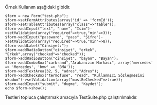 Örnek Kullanım aşağıdaki gibidir.

    $form = new Form("test.php");
    $form->setFormAttributes(array('id' => 'formId'));
    $form->setTableAttributes(array("class"=>"table"));
    $form->addInput("text", "name", "İsim")->setValidation(array("required"=>true,"min"=>3));
    $form->addInput("password", "pass", "Şifre")->setValidation(array("required"=>true,"min"=>8));
    $form->addLabel("Cinsiyet:");
    $form->addRadioButton("cinsiyet", "erkek", "Erkek",array("checked"=>"checked"));
    $form->addRadioButton("cinsiyet", "bayan", "Bayan");
    $form->addComboBox("carbrand","Arabanızın Markası", array('mercedes' => 'Mercedes', 'bmw' => 'BMW'));
    $form->addTextArea(32, 5, "adres","Adres");
    $form->addCheckBox("termofuse", "read", "Kullanmıcı Sözleşmesini okudum")->setValidation(array("mustBeChecked"=>true));
    $form->addInput("submit", "dugme", "Kaydet");
    echo $form->show();

Testleri topluca çalıştırmak amacıyla TestSuite.php çalıştırılmalıdır. 